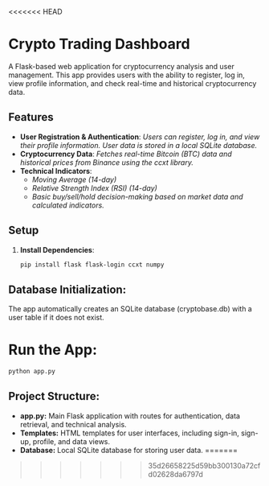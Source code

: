 <<<<<<< HEAD
# Crypto Trading Dashboard

A Flask-based web application for cryptocurrency analysis and user management. This app provides users with the ability to register, log in, view profile information, and check real-time and historical cryptocurrency data.

## Features

- **User Registration & Authentication**: _Users can register, log in, and view their profile information. User data is stored in a local SQLite database._
- **Cryptocurrency Data**: _Fetches real-time Bitcoin (BTC) data and historical prices from Binance using the ccxt library._
- **Technical Indicators**:
  - _Moving Average (14-day)_
  - _Relative Strength Index (RSI) (14-day)_
  - _Basic buy/sell/hold decision-making based on market data and calculated indicators._

## Setup

1. **Install Dependencies**:
   ```bash
   pip install flask flask-login ccxt numpy
   ```

## Database Initialization:

The app automatically creates an SQLite database (cryptobase.db) with a user table if it does not exist.

# Run the App:

```bash
python app.py
```

## Project Structure:

- **app.py:** Main Flask application with routes for authentication, data retrieval, and technical analysis.
- **Templates:** HTML templates for user interfaces, including sign-in, sign-up, profile, and data views.
- **Database:** Local SQLite database for storing user data.
=======

>>>>>>> 35d26658225d59bb300130a72cfd02628da6797d
